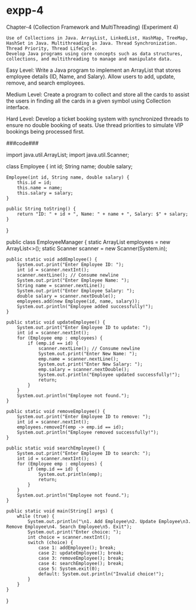 # expp-4


Chapter-4 (Collection Framework and MultiThreading) (Experiment 4)

	Use of Collections in Java. ArrayList, LinkedList, HashMap, TreeMap, HashSet in Java. Multithreading in Java. Thread Synchronization. Thread Priority, Thread LifeCycle.
	Develop Java programs using core concepts such as data structures, collections, and multithreading to manage and manipulate data.

Easy Level:
Write a Java program to implement an ArrayList that stores employee details (ID, Name, and Salary). Allow users to add, update, remove, and search employees.
		
  
Medium Level:
 Create a program to collect and store all the cards to assist the users in finding all the cards in a given symbol using Collection interface.

Hard Level:
Develop a ticket booking system with synchronized threads to ensure no double booking of seats. Use thread priorities to simulate VIP bookings being processed first.




###code###



import java.util.ArrayList;
import java.util.Scanner;

class Employee {
    int id;
    String name;
    double salary;

    Employee(int id, String name, double salary) {
        this.id = id;
        this.name = name;
        this.salary = salary;
    }

    public String toString() {
        return "ID: " + id + ", Name: " + name + ", Salary: $" + salary;
    }
}

public class EmployeeManager {
    static ArrayList<Employee> employees = new ArrayList<>();
    static Scanner scanner = new Scanner(System.in);

    public static void addEmployee() {
        System.out.print("Enter Employee ID: ");
        int id = scanner.nextInt();
        scanner.nextLine(); // Consume newline
        System.out.print("Enter Employee Name: ");
        String name = scanner.nextLine();
        System.out.print("Enter Employee Salary: ");
        double salary = scanner.nextDouble();
        employees.add(new Employee(id, name, salary));
        System.out.println("Employee added successfully!");
    }

    public static void updateEmployee() {
        System.out.print("Enter Employee ID to update: ");
        int id = scanner.nextInt();
        for (Employee emp : employees) {
            if (emp.id == id) {
                scanner.nextLine(); // Consume newline
                System.out.print("Enter New Name: ");
                emp.name = scanner.nextLine();
                System.out.print("Enter New Salary: ");
                emp.salary = scanner.nextDouble();
                System.out.println("Employee updated successfully!");
                return;
            }
        }
        System.out.println("Employee not found.");
    }

    public static void removeEmployee() {
        System.out.print("Enter Employee ID to remove: ");
        int id = scanner.nextInt();
        employees.removeIf(emp -> emp.id == id);
        System.out.println("Employee removed successfully!");
    }

    public static void searchEmployee() {
        System.out.print("Enter Employee ID to search: ");
        int id = scanner.nextInt();
        for (Employee emp : employees) {
            if (emp.id == id) {
                System.out.println(emp);
                return;
            }
        }
        System.out.println("Employee not found.");
    }

    public static void main(String[] args) {
        while (true) {
            System.out.println("\n1. Add Employee\n2. Update Employee\n3. Remove Employee\n4. Search Employee\n5. Exit");
            System.out.print("Enter choice: ");
            int choice = scanner.nextInt();
            switch (choice) {
                case 1: addEmployee(); break;
                case 2: updateEmployee(); break;
                case 3: removeEmployee(); break;
                case 4: searchEmployee(); break;
                case 5: System.exit(0);
                default: System.out.println("Invalid choice!");
            }
        }
    }
}

